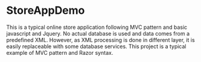 # StoreAppDemo

This is a typical online store application following MVC pattern and basic javascript and Jquery.
No actual database is used and data comes from a predefined XML. However, as XML processing is done in different layer, it is easily replaceable with some database services.
This project is a typical example of MVC pattern and Razor syntax.

